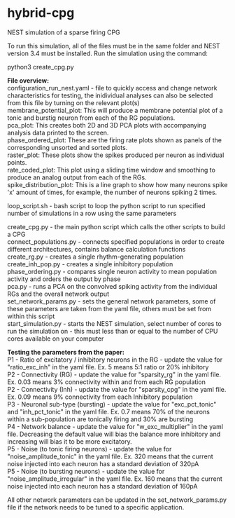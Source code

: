 # hybrid-cpg
NEST simulation of a sparse firing CPG

To run this simulation, all of the files must be in the same folder and NEST version 3.4 must be installed. Run the simulation using the command:

python3 create_cpg.py

<b>File overview:</b><br>
configuration_run_nest.yaml - file to quickly access and change network characteristics for testing, the inidividual analyses can also be selected from this file by turning on the relevant plot(s)<br>
membrane_potential_plot: This will produce a membrane potential plot of a tonic and burstig neuron from each of the RG populations.<br>
pca_plot: This creates both 2D and 3D PCA plots with accompanying analysis data printed to the screen.<br>
phase_ordered_plot: These are the firing rate plots shown as panels of the corresponding unsorted and sorted plots.<br>
raster_plot: These plots show the spikes produced per neuron as individual points.<br>
rate_coded_plot: This plot using a sliding time window and smoothing to produce an analog output from each of the RGs.<br>
spike_distribution_plot: This is a line graph to show how many neurons spike 'x' amount of times, for example, the number of neurons spiking 2 times.<br>

loop_script.sh - bash script to loop the python script to run specified number of simulations in a row using the same parameters<br>

create_cpg.py - the main python script which calls the other scripts to build a CPG<br>
connect_populations.py - connects specified populations in order to create different architectures, contains balance calculation functions<br>
create_rg.py - creates a single rhythm-generating population<br>
create_inh_pop.py - creates a single inhibitory population<br>
phase_ordering.py - compares single neuron activity to mean population activity and orders the output by phase<br>
pca.py - runs a PCA on the convolved spiking activity from the individual RGs and the overall network output<br>
set_network_params.py - sets the general network parameters, some of these parameters are taken from the yaml file, others must be set from within this script<br>
start_simulation.py - starts the NEST simulation, select number of cores to run the simulation on - this must less than or equal to the number of CPU cores available on your computer<br>

<b>Testing the parameters from the paper:</b><br>
P1 - Ratio of excitatory / inhibitory neurons in the RG - update the value for "ratio_exc_inh" in the yaml file. Ex. 5 means 5:1 ratio or 20% inhibitory<br>
P2 - Connectivity (RG) - update the value for "sparsity_rg" in the yaml file. Ex. 0.03 means 3% connectivity within and from each RG population<br>
P2 - Connectivity (Inh) - update the value for "sparsity_cpg" in the yaml file. Ex. 0.09 means 9% connectivity from each Inhibitory population<br>
P3 - Neuronal sub-type (bursting) - update the value for "exc_pct_tonic" and "inh_pct_tonic" in the yaml file. Ex. 0.7 means 70% of the neurons within a sub-population are tonically firing and 30% are bursting<br>
P4 - Network balance - update the value for "w_exc_multiplier" in the yaml file. Decreasing the default value will bias the balance more inhibitory and increasing will bias it to be more excitatory.<br>
P5 - Noise (to tonic firing neurons) - update the value for "noise_amplitude_tonic" in the yaml file. Ex. 320 means that the current noise injected into each neuron has a standard deviation of 320pA<br>
P5 - Noise (to bursting neurons) - update the value for "noise_amplitude_irregular" in the yaml file. Ex. 160 means that the current noise injected into each neuron has a standard deviation of 160pA<br>

All other network parameters can be updated in the set_network_params.py file if the network needs to be tuned to a specific application.
